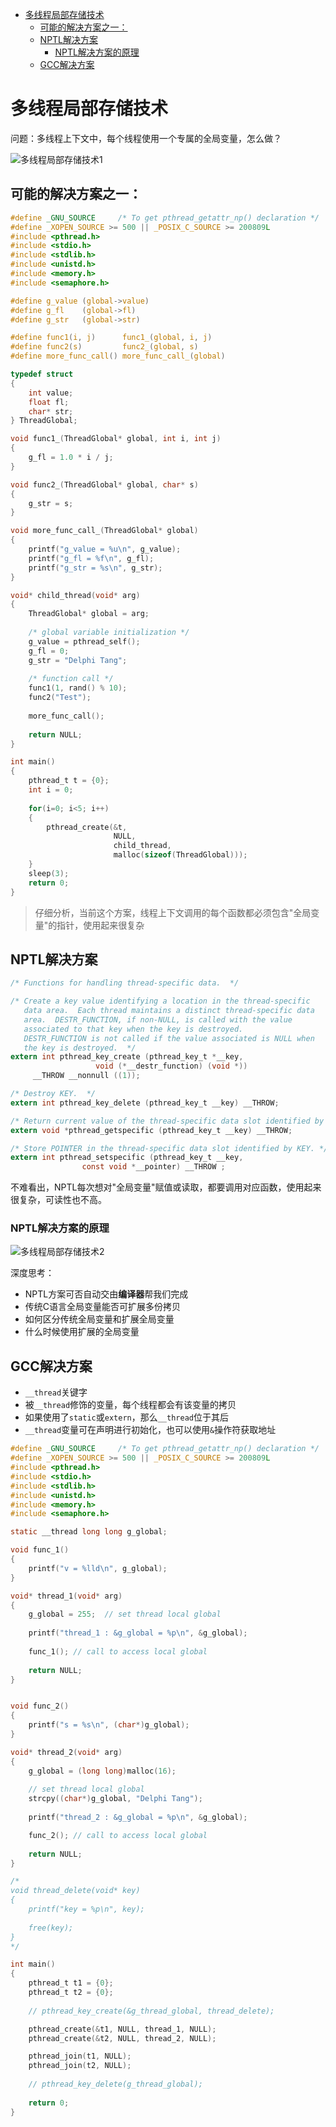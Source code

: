 - [多线程局部存储技术](#多线程局部存储技术)
  - [可能的解决方案之一：](#可能的解决方案之一)
  - [NPTL解决方案](#nptl解决方案)
    - [NPTL解决方案的原理](#nptl解决方案的原理)
  - [GCC解决方案](#gcc解决方案)


# 多线程局部存储技术

问题：多线程上下文中，每个线程使用一个专属的全局变量，怎么做？

![多线程局部存储技术1](./pic/多线程局部存储技术1.png)

## 可能的解决方案之一：

```C
#define _GNU_SOURCE     /* To get pthread_getattr_np() declaration */
#define _XOPEN_SOURCE >= 500 || _POSIX_C_SOURCE >= 200809L
#include <pthread.h>
#include <stdio.h>
#include <stdlib.h>
#include <unistd.h>
#include <memory.h>
#include <semaphore.h>

#define g_value (global->value)
#define g_fl    (global->fl)
#define g_str   (global->str)

#define func1(i, j)      func1_(global, i, j)
#define func2(s)         func2_(global, s)
#define more_func_call() more_func_call_(global)

typedef struct
{
    int value;
    float fl;
    char* str;
} ThreadGlobal;

void func1_(ThreadGlobal* global, int i, int j)
{
    g_fl = 1.0 * i / j;
}

void func2_(ThreadGlobal* global, char* s)
{
    g_str = s;
}

void more_func_call_(ThreadGlobal* global)
{
    printf("g_value = %u\n", g_value);
    printf("g_fl = %f\n", g_fl);
    printf("g_str = %s\n", g_str);
}

void* child_thread(void* arg)
{   
    ThreadGlobal* global = arg;
    
    /* global variable initialization */
    g_value = pthread_self();
    g_fl = 0;
    g_str = "Delphi Tang";
    
    /* function call */
    func1(1, rand() % 10);
    func2("Test");
    
    more_func_call();
       
    return NULL;
}

int main()
{
    pthread_t t = {0};
    int i = 0;
    
    for(i=0; i<5; i++)
    {
        pthread_create(&t, 
                       NULL, 
                       child_thread, 
                       malloc(sizeof(ThreadGlobal)));
    }
    sleep(3);
    return 0;
}
```

> 仔细分析，当前这个方案，线程上下文调用的每个函数都必须包含"全局变量"的指针，使用起来很复杂

## NPTL解决方案

```C
/* Functions for handling thread-specific data.  */

/* Create a key value identifying a location in the thread-specific
   data area.  Each thread maintains a distinct thread-specific data
   area.  DESTR_FUNCTION, if non-NULL, is called with the value
   associated to that key when the key is destroyed.
   DESTR_FUNCTION is not called if the value associated is NULL when
   the key is destroyed.  */
extern int pthread_key_create (pthread_key_t *__key,
			       void (*__destr_function) (void *))
     __THROW __nonnull ((1));

/* Destroy KEY.  */
extern int pthread_key_delete (pthread_key_t __key) __THROW;

/* Return current value of the thread-specific data slot identified by KEY.  */
extern void *pthread_getspecific (pthread_key_t __key) __THROW;

/* Store POINTER in the thread-specific data slot identified by KEY. */
extern int pthread_setspecific (pthread_key_t __key,
				const void *__pointer) __THROW ;
```

不难看出，NPTL每次想对"全局变量"赋值或读取，都要调用对应函数，使用起来很复杂，可读性也不高。

### NPTL解决方案的原理

![多线程局部存储技术2](./pic/多线程局部存储技术2.png)

深度思考：
* NPTL方案可否自动交由**编译器**帮我们完成
* 传统C语言全局变量能否可扩展多份拷贝
* 如何区分传统全局变量和扩展全局变量
* 什么时候使用扩展的全局变量

## GCC解决方案

* ```__thread```关键字
* 被```__thread```修饰的变量，每个线程都会有该变量的拷贝
* 如果使用了```static```或```extern```，那么```__thread```位于其后
* ```__thread```变量可在声明进行初始化，也可以使用```&```操作符获取地址

```C
#define _GNU_SOURCE     /* To get pthread_getattr_np() declaration */
#define _XOPEN_SOURCE >= 500 || _POSIX_C_SOURCE >= 200809L
#include <pthread.h>
#include <stdio.h>
#include <stdlib.h>
#include <unistd.h>
#include <memory.h>
#include <semaphore.h>

static __thread long long g_global;

void func_1()
{
    printf("v = %lld\n", g_global);
}

void* thread_1(void* arg)
{   
    g_global = 255;  // set thread local global
    
    printf("thread_1 : &g_global = %p\n", &g_global);
    
    func_1(); // call to access local global
       
    return NULL;
}


void func_2()
{
    printf("s = %s\n", (char*)g_global);
}

void* thread_2(void* arg)
{   
    g_global = (long long)malloc(16);
    
    // set thread local global
    strcpy((char*)g_global, "Delphi Tang"); 
    
    printf("thread_2 : &g_global = %p\n", &g_global);

    func_2(); // call to access local global
       
    return NULL;
}

/*
void thread_delete(void* key)
{
    printf("key = %p\n", key);
    
    free(key);
}
*/

int main()
{
    pthread_t t1 = {0};
    pthread_t t2 = {0};
    
    // pthread_key_create(&g_thread_global, thread_delete);

    pthread_create(&t1, NULL, thread_1, NULL);
    pthread_create(&t2, NULL, thread_2, NULL);

    pthread_join(t1, NULL);
    pthread_join(t2, NULL);
    
    // pthread_key_delete(g_thread_global);
  
    return 0;
}

```